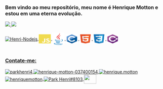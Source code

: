 ### Bem vindo ao meu repositório, meu nome é Henrique Motton e estou em uma eterna evolução.

<div align="left">
  <a href="https://github.com/HenriqueMotton" target="blank">
  <img height="180em" src="https://github-readme-stats.vercel.app/api?username=HenriqueMotton&show_icons=true&theme=tokyonight&include_all_commits=true&count_private=true"/>
  <img height="180em" src="https://github-readme-stats.vercel.app/api/top-langs/?username=HenriqueMotton&layout=compact&langs_count=7&theme=tokyonight"/>
</div>
  
<div style="display: inline_block"><br>
  <img align="center" alt="Henri-Nodejs" width="40" height="30" src="https://cdn.jsdelivr.net/gh/devicons/devicon/icons/nodejs/nodejs-original-wordmark.svg"/>
  <img align="center" alt="Henri-Js" height="30" width="40" src="https://raw.githubusercontent.com/devicons/devicon/master/icons/javascript/javascript-plain.svg"/>
  <img align="center" alt="Henri-Jaava" width="40" height="40" src="https://raw.githubusercontent.com/devicons/devicon/master/icons/java/java-original.svg"/>
  <img align="center" alt="Henri-C" width="40" height="30" src="https://raw.githubusercontent.com/devicons/devicon/master/icons/c/c-original.svg"/>
  <img align="center" alt="Henri-HTML" height="30" width="40" src="https://raw.githubusercontent.com/devicons/devicon/master/icons/html5/html5-original.svg"/>
  <img align="center" alt="Henri-CSS" height="30" width="40" src="https://raw.githubusercontent.com/devicons/devicon/master/icons/css3/css3-original.svg"/>
  <img align="center" alt="Henri-Csharp" height="30" width="40" src="https://raw.githubusercontent.com/devicons/devicon/master/icons/csharp/csharp-original.svg"/>
</div>

  
  <div><br>
<h3 align="left">Contate-me:</h3>
<a href="https://twitter.com/parkhenri4" > 
   <img align="center" alt="parkhenri4" height="30" width="40" src="https://raw.githubusercontent.com/rahuldkjain/github-profile-readme-generator/master/src/images/icons/Social/twitter.svg"/>
</a>
<a href="https://linkedin.com/in/henrique-motton-037400154">
  <img align="center" src="https://raw.githubusercontent.com/rahuldkjain/github-profile-readme-generator/master/src/images/icons/Social/linked-in-alt.svg" alt="henrique-motton-037400154" height="30" width="40"/>
</a>
<a href="https://fb.com/henrique.motton">
  <img align="center" src="https://raw.githubusercontent.com/rahuldkjain/github-profile-readme-generator/master/src/images/icons/Social/facebook.svg" alt="henrique.motton" height="30" width="40"/>
</a>
<a href="https://instagram.com/henriquemotton"><img align="center" src="https://raw.githubusercontent.com/rahuldkjain/github-profile-readme-generator/master/src/images/icons/Social/instagram.svg" alt="henriquemotton" height="30" width="40" />
</a>
<a href="https://discord.gg/Park Henri#8103"><img align="center" src="https://raw.githubusercontent.com/rahuldkjain/github-profile-readme-generator/master/src/images/icons/Social/discord.svg" alt="Park Henri#8103" height="30" width="40" />
</a>
      <a href = "mailto:henri.fmotton@gmail.com">
      <img src="https://cdn.jsdelivr.net/gh/devicons/devicon/icons/google/google-original.svg" align="center" height="30" width="40"/>
      </a>
</div>
